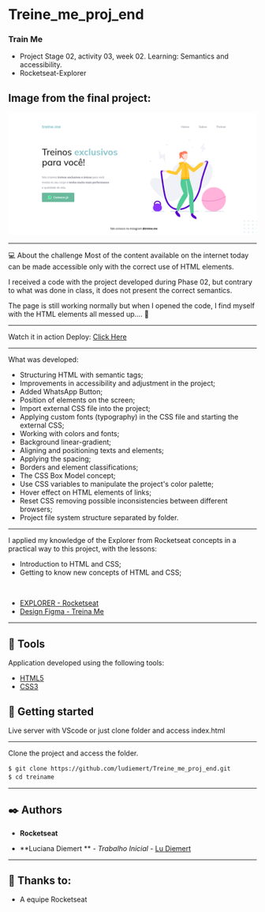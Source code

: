 # Treine_me_proj_end
### Train Me
  - Project Stage 02, activity 03, week 02. Learning: Semantics and accessibility.   
  - Rocketseat-Explorer

## Image from the final project:
 <img alt="Print Train Me" title=" Landing page" src="layout.png" />

--------

💻 About the challenge
Most of the content available on the internet today can be made accessible only with the correct use of HTML elements.

I received a code with the project developed during Phase 02, but contrary to what was done in class, it does not present the correct semantics.

The page is still working normally but when I opened the code, I find myself with the HTML elements all messed up.... 👀

-----

Watch it in action Deploy: [Click Here](https://ludiemert.github.io/Treine_me_proj_end/)

-----

What was developed:

- Structuring HTML with semantic tags;
- Improvements in accessibility and adjustment in the project;
- Added WhatsApp Button;
- Position of elements on the screen;
- Import external CSS file into the project;
- Applying custom fonts (typography) in the CSS file and starting the external CSS;
- Working with colors and fonts;
- Background linear-gradient;
- Aligning and positioning texts and elements;
- Applying the spacing;
- Borders and element classifications;
- The CSS Box Model concept;
- Use CSS variables to manipulate the project's color palette;
- Hover effect on HTML elements of links;
- Reset CSS removing possible inconsistencies between different browsers;
- Project file system structure separated by folder.

--------

I applied my knowledge of the Explorer from Rocketseat concepts in a practical way 
to this project, with the lessons:

- Introduction to HTML and CSS;
- Getting to know new concepts of HTML and CSS;
  
<br />

- [EXPLORER - Rocketseat](https://www.rocketseat.com.br/explorer)
- [Design Figma - Treina Me](https://www.figma.com/file/rkDOHGPwwFtBNqEdHSuQPd/Projeto-02---Explorer?node-id=0%3A1)

--------

## 🧪 Tools

Application developed using the following tools:

- [HTML5](https://www.w3schools.com/html/default.asp)
- [CSS3](https://www.w3schools.com/css/default.asp)

## 🚀 Getting started

Live server with VScode or just clone folder and access index.html

-------

Clone the project and access the folder.

```bash
$ git clone https://github.com/ludiemert/Treine_me_proj_end.git
$ cd treiname
```

-------
## ✒️ Authors

 * **Rocketseat**

* **Luciana Diemert ** - *Trabalho Inicial* - [Lu Diemert](https://www.linkedin.com/in/lucianadiemert/)
------------------

## 🎁 Thanks to: 

* A equipe Rocketseat


